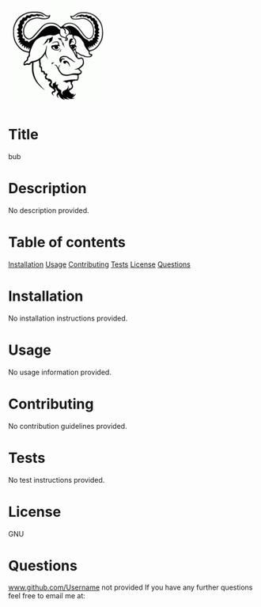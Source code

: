 ![GNU License Logo](/assets/gnu-logo.gif)
# Title

bub
# Description


No description provided.
# Table of contents


[Installation](#installation)
[Usage](#usage)
[Contributing](#contributing)
[Tests](#tests)
[License](#license)
[Questions](#questions)
# Installation


No installation instructions provided.
# Usage


No usage information provided.
# Contributing


No contribution guidelines provided.
# Tests


No test instructions provided.
# License


GNU
# Questions

www.github.com/Username not provided
If you have any further questions feel free to email me at: <No email has been provided>
